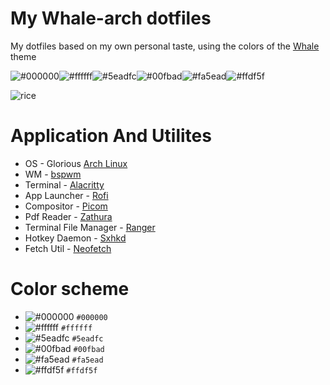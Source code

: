 # My Whale-arch dotfiles
My dotfiles based on my own personal taste, using the colors of the [Whale](https://github.com/anufrievroman/whale) theme

![#000000](https://placehold.co/15x15/000000/000000.png)![#ffffff](https://placehold.co/15x15/ffffff/ffffff.png)![#5eadfc](https://placehold.co/15x15/5eadfc/5eadfc.png)![#00fbad](https://placehold.co/15x15/00fbad/00fbad.png)![#fa5ead](https://placehold.co/15x15/fa5ead/fa5ead.png)![#ffdf5f](https://placehold.co/15x15/ffdf5f/ffdf5f.png) 

![rice](https://user-images.githubusercontent.com/114809573/212997461-cecf420f-acc0-422b-8f37-e13090ebc1e3.jpg)


# Application And Utilites
- OS - Glorious [Arch Linux](https://wiki.archlinux.org)
- WM - [bspwm](https://github.com/baskerville/bspwm)
- Terminal - [Alacritty](https://github.com/alacritty/alacritty)
- App Launcher - [Rofi](https://github.com/davatorium/rofi)
- Compositor - [Picom](https://github.com/yshui/picom)
- Pdf Reader - [Zathura](https://github.com/pwmt/zathura)
- Terminal File Manager - [Ranger](https://github.com/ranger/ranger)
- Hotkey Daemon - [Sxhkd](https://github.com/baskerville/sxhkd)
- Fetch Util - [Neofetch](https://github.com/dylanaraps/neofetch)

# Color scheme
- ![#000000](https://placehold.co/15x15/000000/000000.png) `#000000`
- ![#ffffff](https://placehold.co/15x15/ffffff/ffffff.png) `#ffffff`
- ![#5eadfc](https://placehold.co/15x15/5eadfc/5eadfc.png) `#5eadfc`
- ![#00fbad](https://placehold.co/15x15/00fbad/00fbad.png) `#00fbad`
- ![#fa5ead](https://placehold.co/15x15/fa5ead/fa5ead.png) `#fa5ead`
- ![#ffdf5f](https://placehold.co/15x15/ffdf5f/ffdf5f.png) `#ffdf5f`
